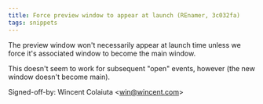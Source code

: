 ```yaml
---
title: Force preview window to appear at launch (REnamer, 3c032fa)
tags: snippets
---
```


The preview window won't necessarily appear at launch time unless we force it's associated window to become the main window.

This doesn't seem to work for subsequent "open" events, however (the new window doesn't become main).

Signed-off-by: Wincent Colaiuta &lt;win@wincent.com&gt;
